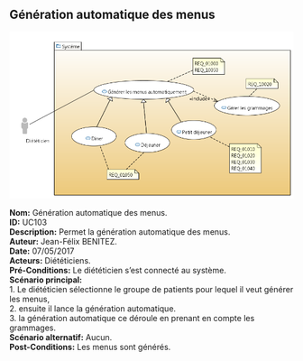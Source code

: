 Génération automatique des menus
--------------------------------

![Génération automatique des menus](../../CasDUtilisations/MenuGen/UseCase_Diagram.png)

**Nom:** Génération automatique des menus.  
**ID:** UC103  
**Description:** Permet la génération automatique des menus.  
**Auteur:** Jean-Félix BENITEZ.  
**Date:** 07/05/2017  
**Acteurs:** Diététiciens.  
**Pré-Conditions:** Le diététicien s’est connecté au système.  
**Scénario principal:**  
    1.  Le diététicien sélectionne le groupe de patients pour lequel il
        veut générer les menus,  
    2.  ensuite il lance la génération automatique.  
    3.  la génération automatique ce déroule en prenant en compte les
        grammages.  
**Scénario alternatif:** Aucun.  
**Post-Conditions:** Les menus sont générés.  


